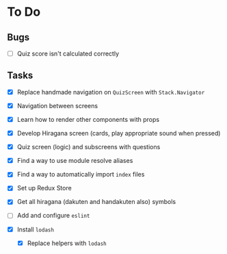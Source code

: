 # To Do

## Bugs

- [ ] Quiz score isn't calculated correctly

## Tasks

- [x] Replace handmade navigation on `QuizScreen` with `Stack.Navigator`
- [x] Navigation between screens
- [x] Learn how to render other components with props
- [x] Develop Hiragana screen (cards, play appropriate sound when pressed)
- [x] Quiz screen (logic) and subscreens with questions

- [x] Find a way to use module resolve aliases
- [x] Find a way to automatically import `index` files

- [x] Set up Redux Store

- [x] Get all hiragana (dakuten and handakuten also) symbols

- [ ] Add and configure `eslint`
- [x] Install `lodash`
  - [x] Replace helpers with `lodash`
